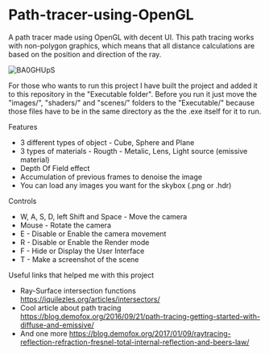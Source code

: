 # Path-tracer-using-OpenGL

A path tracer made using OpenGL with decent UI. This path tracing works with non-polygon graphics, which means that all distance calculations are based on the position and direction of the ray.


![BA0GHUpS](https://github.com/Eduard0110/Path-tracer-using-OpenGL/assets/120855690/a2ac6c3e-0641-4897-b8e5-d5121087f831)


For those who wants to run this project I have built the project and added it to this repository in the "Executable folder". Before you run it just move the "images/", "shaders/" and "scenes/" folders to the "Executable/" because those files have to be in the same directory as the the .exe itself for it to run.


Features
* 3 different types of object - Cube, Sphere and Plane
* 3 types of materials - Rougth - Metalic, Lens, Light source (emissive material)
* Depth Of Field effect
* Accumulation of previous frames to denoise the image
* You can load any images you want for the skybox (.png or .hdr)


Controls
* W, A, S, D, left Shift and Space - Move the camera
* Mouse - Rotate the camera
* E - Disable or Enable the camera movement
* R - Disable or Enable the Render mode
* F - Hide or Display the User Interface
* T - Make a screenshot of the scene


Useful links that helped me with this project
* Ray-Surface intersection functions https://iquilezles.org/articles/intersectors/
* Cool article about path tracing https://blog.demofox.org/2016/09/21/path-tracing-getting-started-with-diffuse-and-emissive/
* And one more https://blog.demofox.org/2017/01/09/raytracing-reflection-refraction-fresnel-total-internal-reflection-and-beers-law/
